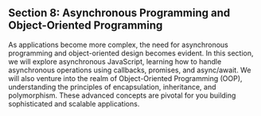 
## Section 8: Asynchronous Programming and Object-Oriented Programming

As applications become more complex, the need for asynchronous programming and object-oriented design becomes evident. In this section, we will explore asynchronous JavaScript, learning how to handle asynchronous operations using callbacks, promises, and async/await. We will also venture into the realm of Object-Oriented Programming (OOP), understanding the principles of encapsulation, inheritance, and polymorphism. These advanced concepts are pivotal for you building sophisticated and scalable applications.